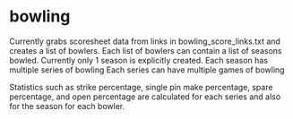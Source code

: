 # bowling
Currently grabs scoresheet data from links in bowling_score_links.txt and creates a list of bowlers.
Each list of bowlers can contain a list of seasons bowled. Currently only 1 season is explicitly created.
Each season has multiple series of bowling
Each series can have multiple games of bowling

Statistics such as strike percentage, single pin make percentage, spare percentage, and open percentage are calculated for each series and also for the season for each bowler.

